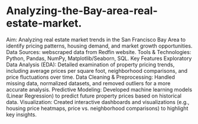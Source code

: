 # Analyzing-the-Bay-area-real-estate-market.
Aim: Analyzing real estate market trends in the San Francisco Bay Area to identify pricing patterns, housing demand, and market growth opportunities.
Data Sources: webscraped data from Redfin website.
Tools & Technologies: Python, Pandas, NumPy, Matplotlib/Seaborn, SQL.
Key Features
Exploratory Data Analysis (EDA): Detailed examination of property pricing trends, including average prices per square foot, neighborhood comparisons, and price fluctuations over time.
Data Cleaning & Preprocessing: Handled missing data, normalized datasets, and removed outliers for a more accurate analysis.
Predictive Modeling: Developed machine learning models (Linear Regression) to predict future property prices based on historical data.
Visualization: Created interactive dashboards and visualizations (e.g., housing price heatmaps, price vs. neighborhood comparisons) to highlight key insights.
